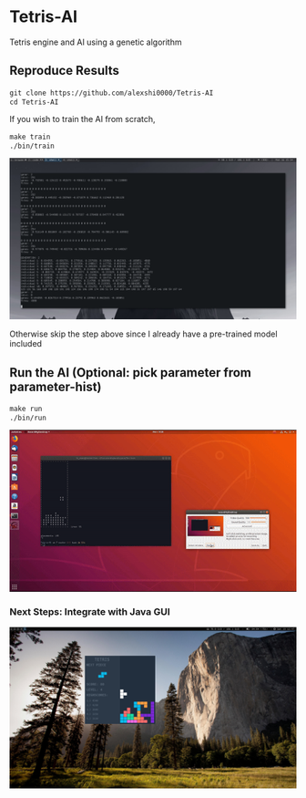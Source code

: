 # Tetris-AI
Tetris engine and AI using a genetic algorithm
<br>
## Reproduce Results
```
git clone https://github.com/alexshi0000/Tetris-AI
cd Tetris-AI
```
If you wish to train the AI from scratch,
```
make train
./bin/train
```
<div style="text-align:center"><img src ="https://github.com/alexshi0000/Tetris-AI/blob/master/doc/2018-07-16-153407_1600x900_scrot.png" /></div>

Otherwise skip the step above since I already have a pre-trained model included
## Run the AI (Optional: pick parameter from parameter-hist)
```
make run
./bin/run
```
<p align="center"> 
<img src="https://github.com/alexshi0000/Tetris-AI/blob/master/doc/demo.gif">
</p>

### Next Steps: Integrate with Java GUI
<p align="center"> 
<img src="https://github.com/alexshi0000/Tetris-AI/blob/master/doc/tetris_gui.png">
</p>
